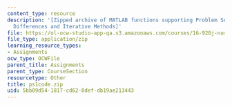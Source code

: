 ```yaml
---
content_type: resource
description: '[Zipped archive of MATLAB functions supporting Problem Set 1: Finite
  Differences and Iterative Methods]'
file: https://ol-ocw-studio-app-qa.s3.amazonaws.com/courses/16-920j-numerical-methods-for-partial-differential-equations-sma-5212-spring-2003/5bb09d541817cd620defdb19ae213443_ps1code.zip
file_type: application/zip
learning_resource_types:
- Assignments
ocw_type: OCWFile
parent_title: Assignments
parent_type: CourseSection
resourcetype: Other
title: ps1code.zip
uid: 5bb09d54-1817-cd62-0def-db19ae213443
---
```

